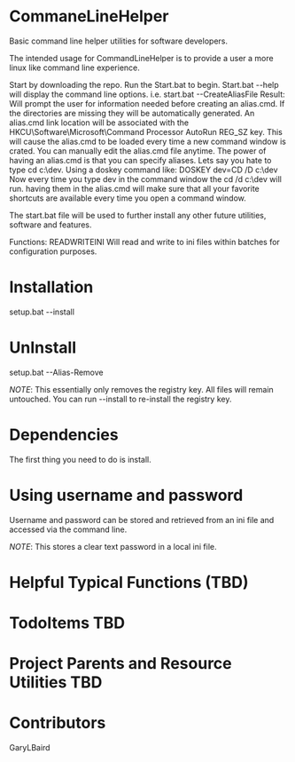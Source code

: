 # CommaneLineHelper
Basic command line helper utilities for software developers.

The intended usage for CommandLineHelper is to provide a user a more linux like command line experience.

Start by downloading the repo. Run the Start.bat to begin.
Start.bat --help will display the command line options. 
  i.e. start.bat --CreateAliasFile
  Result: Will prompt the user for information needed before creating an alias.cmd. If the directories are missing they will be automatically generated. An alias.cmd link location will be associated with the HKCU\Software\Microsoft\Command Processor AutoRun REG_SZ key. This will cause the alias.cmd to be loaded every time a new command window is crated. You can manually edit the alias.cmd file anytime.
  The power of having an alias.cmd is that you can specify aliases. Lets say you hate to type cd c:\dev\. Using a doskey command like: 
DOSKEY dev=CD /D c:\dev
Now every time you type dev in the command window the cd /d c:\dev will run. having them in the alias.cmd will make sure that all your favorite shortcuts are available every time you open a command window.
  
The start.bat file will be used to further install any other future utilities, software and features. 

Functions:
READWRITEINI   Will read and write to ini files within batches for configuration purposes.

# Installation

setup.bat --install

# UnInstall

setup.bat --Alias-Remove

*NOTE*: This essentially only removes the registry key. All files will remain untouched. You can run --install to re-install the registry key. 

# Dependencies

The first thing you need to do is install. 

# Using username and password

Username and password can be stored and retrieved from an ini file and accessed via the command line. 

*NOTE*: This stores a clear text password in a local ini file. 

# Helpful Typical Functions (TBD)

# TodoItems TBD

# Project Parents and Resource Utilities TBD

# Contributors

GaryLBaird
